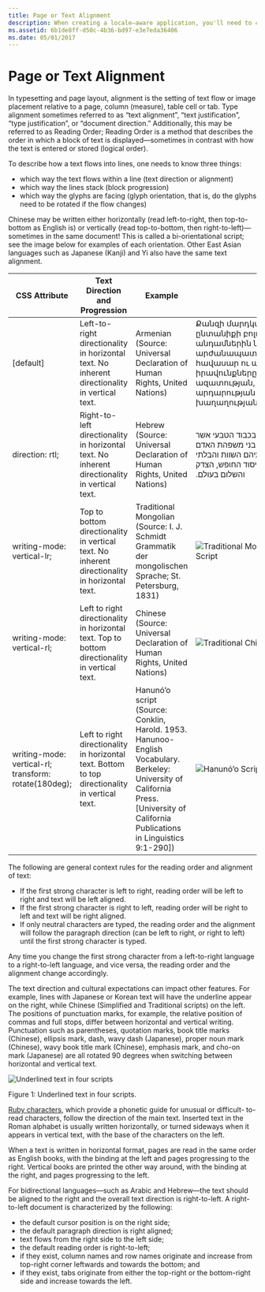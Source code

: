 ```yaml
---
title: Page or Text Alignment
description: When creating a locale–aware application, you'll need to consider handling of linguistic nuances.
ms.assetid: 6b1de8ff-d50c-4b36-bd97-e3e7eda36406
ms.date: 05/01/2017
---
```

# Page or Text Alignment

In typesetting and page layout, alignment is the setting of text flow or image placement relative to a page, column (measure), table cell or tab. Type alignment sometimes referred to as “text alignment”, “text justification”, “type justification”, or “document direction.” Additionally, this may be referred to as Reading Order; Reading Order is a method that describes the order in which a block of text is displayed—sometimes in contrast with how the text is entered or stored (logical order).

To describe how a text flows into lines, one needs to know three things:

-   which way the text flows within a line (text direction or alignment)
-   which way the lines stack (block progression)
-   which way the glyphs are facing (glyph orientation, that is, do the glyphs need to be rotated if the flow changes)

Chinese may be written either horizontally (read left-to-right, then top-to-bottom as English is) or vertically (read top-to-bottom, then right-to-left)—sometimes in the same document! This is called a bi-orientational script; see the image below for examples of each orientation. Other East Asian languages such as Japanese (Kanji) and Yi also have the same text alignment.

|**CSS Attribute**|**Text Direction and Progression**|**Example**||
|---|---|---|---|
|[default]|Left-to-right directionality in horizontal text. No inherent directionality in vertical text.|Armenian (Source: Universal Declaration of Human Rights, United Nations)| Քանզի մարդկային ընտանիքի բոլոր անդամներին ներհատուկ արժանապատվությունըև հավասար ու անօտարելի իրավունքները աշխարհի ազատության, արդարության ու խաղաղության հիմքն են.|
|direction: rtl;|Right-to-left directionality in horizontal text. No inherent directionality in vertical text.|Hebrew (Source: Universal Declaration of Human Rights, United Nations)|<span lang="he" dir="rtl">הואיל והכרה בכבוד הטבעי אשר לכל בני משפהת האדם ובזכויותיהם השוות והבלתי נפקעות הוא יסוד החופש, הצדק והשלום בעולם.</span>|
|writing-mode: vertical-lr;|Top to bottom directionality in vertical text. No inherent directionality in horizontal text.|Traditional Mongolian (Source: I. J. Schmidt Grammatik der mongolischen Sprache; St. Petersburg, 1831)|![Traditional Mongolian Script](https://docs.microsoft.com/en-us/globalization/input/images/Mongolian.JPG "Traditional Mongolian Script")|
|writing-mode: vertical-rl;|Left to right directionality in horizontal text. Top to bottom directionality in vertical text.|Chinese (Source: Universal Declaration of Human Rights, United Nations)|![Traditional Chinese Script](https://docs.microsoft.com/en-us/globalization/input/images/TradChineseDir.jpg "Traditional Chinese Script")|
|writing-mode: vertical-rl; transform: rotate(180deg);|Left to right directionality in horizontal text. Bottom to top directionality in vertical text.|Hanunó’o script (Source: Conklin, Harold. 1953. Hanunoo-English Vocabulary. Berkeley: University of California Press. \[University of California Publications in Linguistics 9:1-290\])|![Hanunó’o Script](https://docs.microsoft.com/en-us/globalization/input/images/Hanunoo.jpg "Hanunó’o Script")|

The following are general context rules for the reading order and alignment of text:

-   If the first strong character is left to right, reading order will be left to right and text will be left aligned.
-   If the first strong character is right to left, reading order will be right to left and text will be right aligned.
-   If only neutral characters are typed, the reading order and the alignment will follow the paragraph direction (can be left to right, or right to left) until the first strong character is typed.

Any time you change the first strong character from a left-to-right language to a right-to-left language, and vice versa, the reading order and the alignment change accordingly.

The text direction and cultural expectations can impact other features. For example, lines with Japanese or Korean text will have the underline appear on the right, while Chinese (Simplified and Traditional scripts) on the left. The positions of punctuation marks, for example, the relative position of commas and full stops, differ between horizontal and vertical writing. Punctuation such as parentheses, quotation marks, book title marks (Chinese), ellipsis mark, dash, wavy dash (Japanese), proper noun mark (Chinese), wavy book title mark (Chinese), emphasis mark, and cho-on mark (Japanese) are all rotated 90 degrees when switching between horizontal and vertical text.

![Underlined text in four scripts](/media/hubs/globalization/IC868534.png "Underlined text in four scripts")

Figure 1: Underlined text in four scripts.

[Ruby characters](overlay.md), which provide a phonetic guide for unusual or difficult- to-read characters, follow the direction of the main text. Inserted text in the Roman alphabet is usually written horizontally, or turned sideways when it appears in vertical text, with the base of the characters on the left.

When a text is written in horizontal format, pages are read in the same order as English books, with the binding at the left and pages progressing to the right. Vertical books are printed the other way around, with the binding at the right, and pages progressing to the left.

For bidirectional languages—such as Arabic and Hebrew—the text should be aligned to the right and the overall text direction is right-to-left. A right-to-left document is characterized by the following:

-   the default cursor position is on the right side;
-   the default paragraph direction is right aligned;
-   text flows from the right side to the left side;
-   the default reading order is right-to-left;
-   if they exist, column names and row names originate and increase from top-right corner leftwards and towards the bottom; and
-   if they exist, tabs originate from either the top-right or the bottom-right side and increase towards the left.


